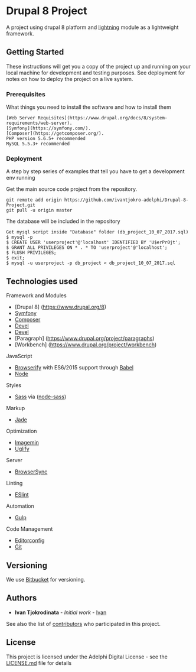 # Drupal 8 Project

A project using drupal 8 platform and [lightning](https://www.drupal.org/project/lightning) module as a lightweight framework.

## Getting Started

These instructions will get you a copy of the project up and running on your local machine for development and testing purposes. See deployment for notes on how to deploy the project on a live system.

### Prerequisites

What things you need to install the software and how to install them

```
[Web Server Requisites](https://www.drupal.org/docs/8/system-requirements/web-server).
[Symfony](https://symfony.com/).
[Composer](https://getcomposer.org/).
PHP version 5.6.5+ recommended
MySQL 5.5.3+ recommended
```

### Deployment

A step by step series of examples that tell you have to get a development env running

Get the main source code project from the repository.
```
git remote add origin https://github.com/ivantjokro-adelphi/Drupal-8-Project.git
git pull -u origin master
```

The database will be included in the repository

```
Get mysql script inside "Database" folder (db_project_10_07_2017.sql)
$ mysql -p
$ CREATE USER 'userproject'@'localhost' IDENTIFIED BY 'U$erPr0jt';
$ GRANT ALL PRIVILEGES ON * . * TO 'userproject'@'localhost';
$ FLUSH PRIVILEGES;
$ exit;
$ mysql -u userproject -p db_project < db_project_10_07_2017.sql
```

## Technologies used

Framework and Modules
- [Drupal 8] (https://www.drupal.org/8)
- [Symfony](https://symfony.com/)
- [Composer](https://getcomposer.org/)
- [Devel](https://www.drupal.org/project/devel)
- [Devel](https://www.drupal.org/project/devel)
- [Paragraph] (https://www.drupal.org/project/paragraphs)
- [Workbench] (https://www.drupal.org/project/workbench)

JavaScript
- [Browserify](http://browserify.org/) with ES6/2015 support through [Babel](https://babeljs.io/)
- [Node](https://nodejs.org/)

Styles
- [Sass](http://sass-lang.com/) via ([node-sass](https://github.com/sass/node-sass))

Markup
- [Jade](http://jade-lang.com/)

Optimization
- [Imagemin](https://github.com/imagemin/imagemin)
- [Uglify](https://github.com/mishoo/UglifyJS)

Server
- [BrowserSync](http://www.browsersync.io/)

Linting
- [ESlint](http://eslint.org/)

Automation
- [Gulp](http://gulpjs.com)

Code Management
- [Editorconfig](http://editorconfig.org/)
- [Git](https://git-scm.com/)


## Versioning

We use [Bitbucket](https://bitbucket.org/) for versioning.

## Authors

* **Ivan Tjokrodinata** - *Initial work* - [Ivan](https://github.com/ivantjokro-adelphi)

See also the list of [contributors](https://github.com/your/project/contributors) who participated in this project.

## License

This project is licensed under the Adelphi Digital License - see the [LICENSE.md](LICENSE.md) file for details


